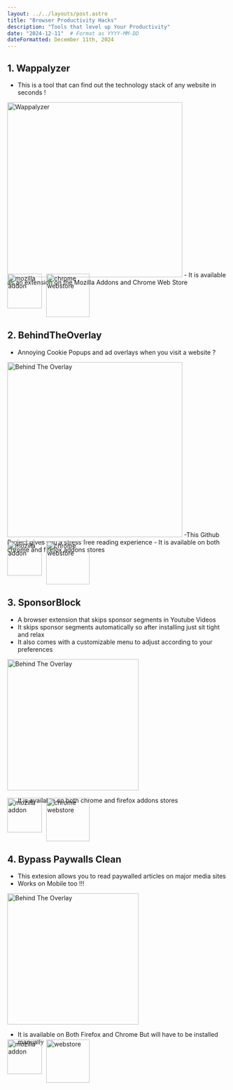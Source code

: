 ```yaml
---
layout: ../../layouts/post.astro
title: "Browser Productivity Hacks"
description: "Tools that level up Your Productivity"
date: "2024-12-11"  # Format as YYYY-MM-DD
dateFormatted: December 11th, 2024
---
```

## **1. Wappalyzer**
- This is a tool that can find out the technology stack of any website in seconds !
<img src="/assets/images/blogs/wappalyzer.png" alt="Wappalyzer" width="400">
- It is available as an extension on the Mozilla Addons and Chrome Web Store

<div style="display: flex; gap: 10px; margin-top:-28px; ">
  <a href="https://addons.mozilla.org/en-US/firefox/addon/wappalyzer/">
    <img src="/assets/images/blogs/addon.jpg" alt="mozilla addon" width="79">
  </a>
  <a href="https://chrome.google.com/webstore/detail/wappalyzer/gppongmhjkpfnbhagpmjfkannfbllamg">
    <img src="/assets/images/blogs/webstore.png" alt="chrome webstore" width="99">
  </a>
</div>

## **2. BehindTheOverlay**
- Annoying Cookie Popups and ad overlays when you visit a website ?
<img src="/assets/images/blogs/overlay.png" alt="Behind The Overlay" width="400">
-This Github Project gives you a stress free reading experience
- It is available on both chrome and firefox addons stores
<div style="display: flex; gap: 10px; margin-top:-28px;">
  <a href="https://addons.mozilla.org/en-US/firefox/addon/behind_the_overlay/">
    <img src="/assets/images/blogs/addon.jpg" alt="mozilla addon" width="79">
  </a>
  <a href="https://chromewebstore.google.com/detail/behind-the-overlay/ljipkdpcjbmhkdjjmbbaggebcednbbme">
    <img src="/assets/images/blogs/webstore.png" alt="chrome webstore" width="99">
  </a>
</div>

## **3. SponsorBlock**

- A browser extension that skips sponsor segments in Youtube Videos
- It skips sponsor segments automatically so after installing just sit tight and relax
- It also comes with a customizable menu to adjust according to your preferences
<img src="/assets/images/blogs/sponsor.jpg" alt="Behind The Overlay" width="300">

- It is available on both chrome and firefox addons stores
<div style="display: flex; gap: 10px; margin-top:-28px;">
  <a href="https://addons.mozilla.org/en-US/firefox/addon/sponsorblock/">
    <img src="/assets/images/blogs/addon.jpg" alt="mozilla addon" width="79">
  </a>
  <a href="https://chromewebstore.google.com/detail/sponsorblock-for-youtube/mnjggcdmjocbbbhaepdhchncahnbgone">
    <img src="/assets/images/blogs/webstore.png" alt="chrome webstore" width="99">
  </a>
</div>

## **4. Bypass Paywalls Clean**
- This extesion allows you to read paywalled articles on major media sites
- Works on Mobile too !!!

<img src="/assets/images/blogs/paywall.jpeg" alt="Behind The Overlay" width="300">

- It is available on Both Firefox and Chrome But will have to be installed manually 
<div style="display: flex; gap: 10px; margin-top:-28px;">
  <a href="https://gitflic.ru/project/magnolia1234/bypass-paywalls-firefox-clean#installation">
    <img src="/assets/images/blogs/addon.jpg" alt="mozilla addon" width="79">
  </a>
   <a href="https://gitflic.ru/project/magnolia1234/bypass-paywalls-chrome-clean#installation">
    <img src="/assets/images/blogs/webstore.png" alt="webstore" width="99">
  </a>
</div>